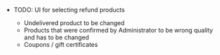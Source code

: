 * TODO: UI for selecting refund products

  - Undelivered product to be changed
  - Products that were confirmed by Administrator to be wrong quality and has to be changed
  - Coupons / gift certificates
